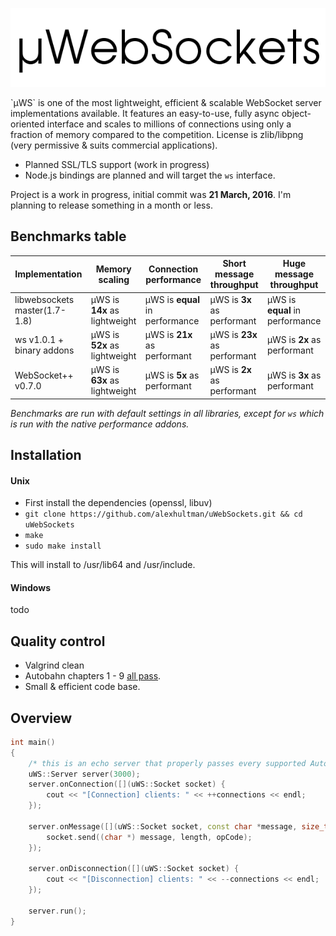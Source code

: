 <p align="center"><img src ="logo.png" /></p>
`µWS` is one of the most lightweight, efficient & scalable WebSocket server implementations available. It features an easy-to-use, fully async object-oriented interface and scales to millions of connections using only a fraction of memory compared to the competition. License is zlib/libpng (very permissive & suits commercial applications).

* Planned SSL/TLS support (work in progress)
* Node.js bindings are planned and will target the `ws` interface.

Project is a work in progress, initial commit was **21 March, 2016**. I'm planning to release something in a month or less.

## Benchmarks table
Implementation | Memory scaling | Connection performance | Short message throughput | Huge message throughput
--- | --- | --- | --- | ---
libwebsockets master(1.7-1.8) | µWS is **14x** as lightweight | µWS is **equal** in performance | µWS is **3x** as performant | µWS is **equal** in performance
ws v1.0.1 + binary addons | µWS is **52x** as lightweight | µWS is **21x** as performant | µWS is **23x** as performant | µWS is **2x** as performant
WebSocket++ v0.7.0 | µWS is **63x** as lightweight | µWS is **5x** as performant | µWS is **2x** as performant | µWS is **3x** as performant
*Benchmarks are run with default settings in all libraries, except for `ws` which is run with the native performance addons.*

## Installation
#### Unix
* First install the dependencies (openssl, libuv)
* `git clone https://github.com/alexhultman/uWebSockets.git && cd uWebSockets`
* `make`
* `sudo make install`

This will install to /usr/lib64 and /usr/include.

#### Windows
todo

## Quality control
* Valgrind clean
* Autobahn chapters 1 - 9 [all pass](http://htmlpreview.github.io/?https://github.com/alexhultman/uWebSockets/blob/master/Autobahn/index.html).
* Small & efficient code base.

## Overview
```c++
int main()
{
    /* this is an echo server that properly passes every supported Autobahn test */
    uWS::Server server(3000);
    server.onConnection([](uWS::Socket socket) {
        cout << "[Connection] clients: " << ++connections << endl;
    });

    server.onMessage([](uWS::Socket socket, const char *message, size_t length, uWS::OpCode opCode) {
        socket.send((char *) message, length, opCode);
    });

    server.onDisconnection([](uWS::Socket socket) {
        cout << "[Disconnection] clients: " << --connections << endl;
    });

    server.run();
}
```
